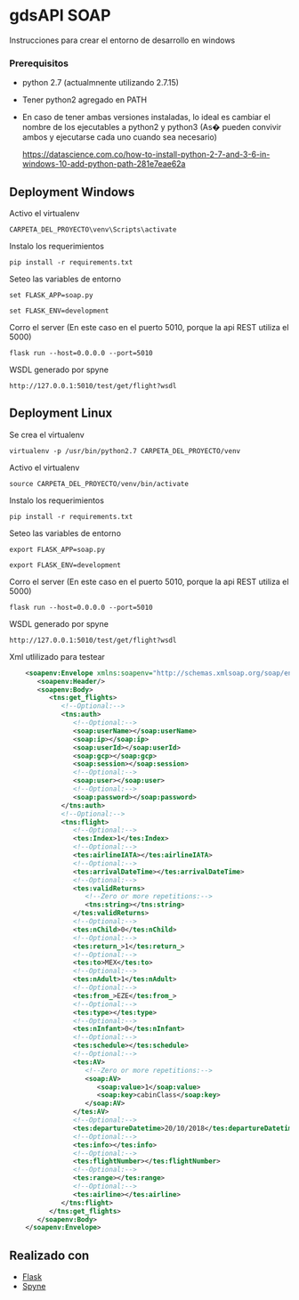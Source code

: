 # gdsAPI SOAP

Instrucciones para crear el entorno de desarrollo en windows

### Prerequisitos
* python 2.7 (actualmnente utilizando 2.7.15)
* Tener python2 agregado en PATH
* En caso de tener ambas versiones instaladas, lo ideal es cambiar el nombre de los ejecutables a python2 y python3 
(As� pueden convivir ambos y ejecutarse cada uno cuando sea necesario)

    https://datascience.com.co/how-to-install-python-2-7-and-3-6-in-windows-10-add-python-path-281e7eae62a

## Deployment Windows

Activo el virtualenv
```
CARPETA_DEL_PROYECTO\venv\Scripts\activate
```
Instalo los requerimientos
```
pip install -r requirements.txt
```
Seteo las variables de entorno
```
set FLASK_APP=soap.py
```

```
set FLASK_ENV=development
```
Corro el server (En este caso en el puerto 5010, porque la api REST utiliza el 5000)
```
flask run --host=0.0.0.0 --port=5010
```
WSDL generado por spyne
```
http://127.0.0.1:5010/test/get/flight?wsdl
```

## Deployment Linux

Se crea el virtualenv
```
virtualenv -p /usr/bin/python2.7 CARPETA_DEL_PROYECTO/venv
```
Activo el virtualenv
```
source CARPETA_DEL_PROYECTO/venv/bin/activate
```
Instalo los requerimientos
```
pip install -r requirements.txt
```
Seteo las variables de entorno
```
export FLASK_APP=soap.py
```

```
export FLASK_ENV=development
```
Corro el server (En este caso en el puerto 5010, porque la api REST utiliza el 5000)
```
flask run --host=0.0.0.0 --port=5010
```
WSDL generado por spyne
```
http://127.0.0.1:5010/test/get/flight?wsdl
```


Xml utlilizado para testear
```xml
    <soapenv:Envelope xmlns:soapenv="http://schemas.xmlsoap.org/soap/envelope/" xmlns:tns="tns" xmlns:soap="soap" xmlns:tes="testing">
       <soapenv:Header/>
       <soapenv:Body>
          <tns:get_flights>
             <!--Optional:-->
             <tns:auth>
                <!--Optional:-->
                <soap:userName></soap:userName>
                <soap:ip></soap:ip>
                <soap:userId></soap:userId>
                <soap:gcp></soap:gcp>
                <soap:session></soap:session>
                <!--Optional:-->
                <soap:user></soap:user>
                <!--Optional:-->
                <soap:password></soap:password>
             </tns:auth>
             <!--Optional:-->
             <tns:flight>
                <!--Optional:-->
                <tes:Index>1</tes:Index>
                <!--Optional:-->
                <tes:airlineIATA></tes:airlineIATA>
                <!--Optional:-->
                <tes:arrivalDateTime></tes:arrivalDateTime>
                <!--Optional:-->
                <tes:validReturns>
                   <!--Zero or more repetitions:-->
                   <tns:string></tns:string>
                </tes:validReturns>
                <!--Optional:-->
                <tes:nChild>0</tes:nChild>
                <!--Optional:-->
                <tes:return_>1</tes:return_>
                <!--Optional:-->
                <tes:to>MEX</tes:to>
                <!--Optional:-->
                <tes:nAdult>1</tes:nAdult>
                <!--Optional:-->
                <tes:from_>EZE</tes:from_>
                <!--Optional:-->
                <tes:type></tes:type>
                <!--Optional:-->
                <tes:nInfant>0</tes:nInfant>
                <!--Optional:-->
                <tes:schedule></tes:schedule>
                <!--Optional:-->
                <tes:AV>
                   <!--Zero or more repetitions:-->
                   <soap:AV>
                      <soap:value>1</soap:value>
                      <soap:key>cabinClass</soap:key>
                   </soap:AV>
                </tes:AV>
                <!--Optional:-->
                <tes:departureDatetime>20/10/2018</tes:departureDatetime>
                <!--Optional:-->
                <tes:info></tes:info>
                <!--Optional:-->
                <tes:flightNumber></tes:flightNumber>
                <!--Optional:-->
                <tes:range></tes:range>
                <!--Optional:-->
                <tes:airline></tes:airline>
             </tns:flight>
          </tns:get_flights>
       </soapenv:Body>
    </soapenv:Envelope>
```


## Realizado con

* [Flask](http://flask.pocoo.org/)
* [Spyne](http://spyne.io)
